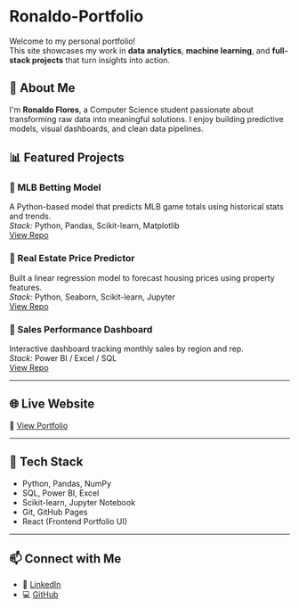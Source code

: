 # Ronaldo-Portfolio

Welcome to my personal portfolio!  
This site showcases my work in **data analytics**, **machine learning**, and **full-stack projects** that turn insights into action.

## 🧠 About Me
I'm **Ronaldo Flores**, a Computer Science student passionate about transforming raw data into meaningful solutions. I enjoy building predictive models, visual dashboards, and clean data pipelines.

## 📊 Featured Projects

### 🔹 MLB Betting Model  
A Python-based model that predicts MLB game totals using historical stats and trends.  
*Stack:* Python, Pandas, Scikit-learn, Matplotlib  
[View Repo](https://github.com/RonaldoJFlores/mlb-betting-model)

### 🔹 Real Estate Price Predictor  
Built a linear regression model to forecast housing prices using property features.  
*Stack:* Python, Seaborn, Scikit-learn, Jupyter  
[View Repo](https://github.com/RonaldoJFlores/real-estate-predictor)

### 🔹 Sales Performance Dashboard  
Interactive dashboard tracking monthly sales by region and rep.  
*Stack:* Power BI / Excel / SQL  
[View Repo](https://github.com/RonaldoJFlores/sales-dashboard)

---

## 🌐 Live Website  
🔗 [View Portfolio](https://ronaldojflores.github.io/Ronaldo-Portfolio)

---

## 🚀 Tech Stack  
- Python, Pandas, NumPy  
- SQL, Power BI, Excel  
- Scikit-learn, Jupyter Notebook  
- Git, GitHub Pages  
- React (Frontend Portfolio UI)

---

## 📫 Connect with Me  
- 💼 [LinkedIn](https://linkedin.com/in/ronaldojflores)  
- 💻 [GitHub](https://github.com/RonaldoJFlores)  

